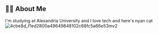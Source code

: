 ## 👩‍💻 About Me
I'm studying at Alexandria University and I love tech
and here's nyan cat
![4cbe8d_f1ed2800a49649848102c68fc5a66e53mv2](https://github.com/jomanaehabb/jomanaehabb/assets/69699199/d6455211-bfc7-42fa-a4b4-bed9d42acf0c)



